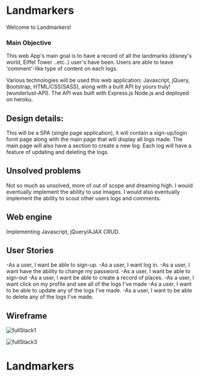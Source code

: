 # Landmarkers

Welcome to Landmarkers!


### Main Objective

This web App's main goal is to have a record of all the landmarks (disney's world, Eiffel Tower ..etc..) user's have been. Users are able to leave 'comment'-like type of content on each logs.


Various technologies will be used this web application; Javascript, jQuery, Bootstrap, HTML/CSS(SASS), along with a built API by yours truly! (wunderlust-API). The API was built with Express.js Node.js and deployed on heroku.

## Design details:
This will be a SPA (single page application), it will contain a sign-up/login fornt page along with the main page that will display all logs made. The main page will also have a section to create a new log. Each log will have a feature of updating and deleting the logs.

## Unsolved problems

Not so much as unsolved, more of out of scope and dreaming high.
I would eventually implement the ability to use images.
I would also eventually implement the ability to scout other users logs and comments.



## Web engine

Implementing Javascript, jQuery/AJAX CRUD.

## User Stories
-As a user, I want be able to sign-up.
-As a user, I want log in.
-As a user, I want have the ability to change my password.
-As a user, I want be able to sign-out
-As a user, I want be able to create a record of places.
-As a user, I want click on my profile and see all of the logs I've made
-As a user, I want to be able to update any of the logs I've made.
-As a user, I want to be able to delete any of the logs I've made.


## Wireframe

![fullStack1](https://media.git.generalassemb.ly/user/33542/files/bf015500-7cc1-11eb-94e2-e809a53be7db)


![fullStack3](https://media.git.generalassemb.ly/user/33542/files/d6404280-7cc1-11eb-8584-74d87b2236c0)



# Landmarkers

